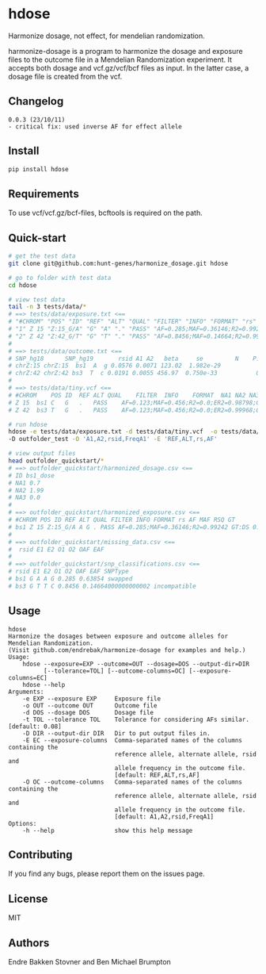 # hdose

Harmonize dosage, not effect, for mendelian randomization.

harmonize-dosage is a program to harmonize the dosage and exposure files to the
outcome file in a Mendelian Randomization experiment. It accepts both dosage and
vcf.gz/vcf/bcf files as input. In the latter case, a dosage file is created from
the vcf.

## Changelog

```
0.0.3 (23/10/11)
- critical fix: used inverse AF for effect allele
```

## Install

```bash
pip install hdose
```

## Requirements

To use vcf/vcf.gz/bcf-files, bcftools is required on the path.

## Quick-start

```bash
# get the test data
git clone git@github.com:hunt-genes/harmonize_dosage.git hdose

# go to folder with test data
cd hdose

# view test data
tail -n 3 tests/data/*
# ==> tests/data/exposure.txt <==
# "#CHROM" "POS" "ID" "REF" "ALT" "QUAL" "FILTER" "INFO" "FORMAT" "rs" "AF" "MAF" "RSQ" "GT"
# "1" Z 15 "Z:15_G/A" "G" "A" "." "PASS" "AF=0.285;MAF=0.36146;R2=0.99242" "GT:DS" "bs1" "0.63854" "0.36146" "0.99242" "IMPUTED"
# "2" Z 42 "Z:42_G/T" "G" "T" "." "PASS" "AF=0.8456;MAF=0.14664;R2=0.99933;ER2=0.97741;GENOTYPED" "GT:DS" "bs3" "0.14664" "0.14664" "0.99933" "GENOTYPED"
#
# ==> tests/data/outcome.txt <==
# SNP_hg18      SNP_hg19       rsid A1 A2   beta     se         N    P.value FreqA1
# chrZ:15 chrZ:15  bs1  A  g 0.0576 0.0071 123.02  1.982e-29           0.28500
# chrZ:42 chrZ:42 bs3  T  c 0.0191 0.0055 456.97  0.750e-33           0.84560
#
# ==> tests/data/tiny.vcf <==
# #CHROM	POS	ID	REF	ALT	QUAL	FILTER	INFO	FORMAT	NA1	NA2	NA3
# Z	15	bs1	C	G	.	PASS	AF=0.123;MAF=0.456;R2=0.0;ER2=0.98798;GENOTYPED	GT:DS	1|1:1.300	1|1:0.010	0|1:2.000
# Z	42	bs3	T	G	.	PASS	AF=0.123;MAF=0.456;R2=0.0;ER2=0.99968;GENOTYPED	GT:DS	0|1:2.000	0|1:0.000	1|0:1.000

# run hdose
hdose -e tests/data/exposure.txt -d tests/data/tiny.vcf  -o tests/data/outcome.txt \
-D outfolder_test -O 'A1,A2,rsid,FreqA1' -E 'REF,ALT,rs,AF'

# view output files
head outfolder_quickstart/*
# ==> outfolder_quickstart/harmonized_dosage.csv <==
# ID bs1_dose
# NA1 0.7
# NA2 1.99
# NA3 0.0
#
# ==> outfolder_quickstart/harmonized_exposure.csv <==
# #CHROM POS ID REF ALT QUAL FILTER INFO FORMAT rs AF MAF RSQ GT
# bs1 Z 15 Z:15_G/A A G . PASS AF=0.285;MAF=0.36146;R2=0.99242 GT:DS 0.63854 0.36146 0.9924200000000001 IMPUTED
#
# ==> outfolder_quickstart/missing_data.csv <==
#  rsid E1 E2 O1 O2 OAF EAF
#
# ==> outfolder_quickstart/snp_classifications.csv <==
# rsid E1 E2 O1 O2 OAF EAF SNPType
# bs1 G A A G 0.285 0.63854 swapped
# bs3 G T T C 0.8456 0.14664000000000002 incompatible
```

## Usage

```
hdose
Harmonize the dosages between exposure and outcome alleles for Mendelian Randomization.
(Visit github.com/endrebak/harmonize-dosage for examples and help.)
Usage:
    hdose --exposure=EXP --outcome=OUT --dosage=DOS --output-dir=DIR
          [--tolerance=TOL] [--outcome-columns=OC] [--exposure-columns=EC]
    hdose --help
Arguments:
    -e EXP --exposure EXP     Exposure file
    -o OUT --outcome OUT      Outcome file
    -d DOS --dosage DOS       Dosage file
    -t TOL --tolerance TOL    Tolerance for considering AFs similar.  [default: 0.08]
    -D DIR --output-dir DIR   Dir to put output files in.
    -E EC --exposure-columns  Comma-separated names of the columns containing the
                              reference allele, alternate allele, rsid and
                              allele frequency in the outcome file.
                              [default: REF,ALT,rs,AF]
    -O OC --outcome-columns   Comma-separated names of the columns containing the
                              reference allele, alternate allele, rsid and
                              allele frequency in the outcome file.
                              [default: A1,A2,rsid,FreqA1]
Options:
    -h --help                 show this help message
```

## Contributing

If you find any bugs, please report them on the issues page.

## License

MIT

## Authors

Endre Bakken Stovner and Ben Michael Brumpton
